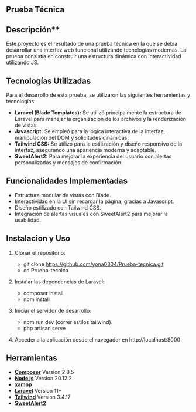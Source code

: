 ## Prueba Técnica

## Descripción**

Este proyecto es el resultado de una prueba técnica en la que se debía desarrollar una interfaz web funcional utilizando tecnologías modernas. La prueba consistía en construir una estructura dinámica con interactividad utilizando JS.

## Tecnologías Utilizadas

Para el desarrollo de esta prueba, se utilizaron las siguientes herramientas y tecnologías:

- **Laravel (Blade Templates):** Se utilizó principalmente la estructura de Laravel para manejar la organización de los archivos y la renderización de vistas.
- **Javascript:** Se empleó para la lógica interactiva de la interfaz, manipulación del DOM y solicitudes dinámicas.
- **Tailwind CSS:** Se utilizó para la estilización y diseño responsivo de la interfaz, asegurando una apariencia moderna y adaptable.
- **SweetAlert2:** Para mejorar la experiencia del usuario con alertas personalizadas y mensajes de confirmación.

## Funcionalidades Implementadas

- Estructura modular de vistas con Blade.
- Interactividad en la UI sin recargar la página, gracias a Javascript.
- Diseño estilizado con Tailwind CSS.
- Integración de alertas visuales con SweetAlert2 para mejorar la usabilidad.

## Instalacion y Uso

1. Clonar el repositorio:
    - git clone https://github.com/yona0304/Prueba-tecnica.git
    - cd Prueba-tecnica

2. Instalar las dependencias de Laravel:
    - composer install
    - npm install

3. Iniciar el servidor de desarrollo:
    - npm run dev (correr estilos tailwind).
    - php artisan serve

4. Acceder a la aplicación desde el navegador en http://localhost:8000

## Herramientas

- **[Composer](https://getcomposer.org)** Version 2.8.5
- **[Node js](https:nodejs.org/en)** Version 20.12.2
- **[xampp](https://www.apachefriends.org/es/index.html)**
- **[Laravel](https://laravel.com)** Version 11*
- **[Tailwind](https://ailwindcss.com)** Version 3.4.17
- **[SweetAlert2](https://sweetalert2.github.io)** 
